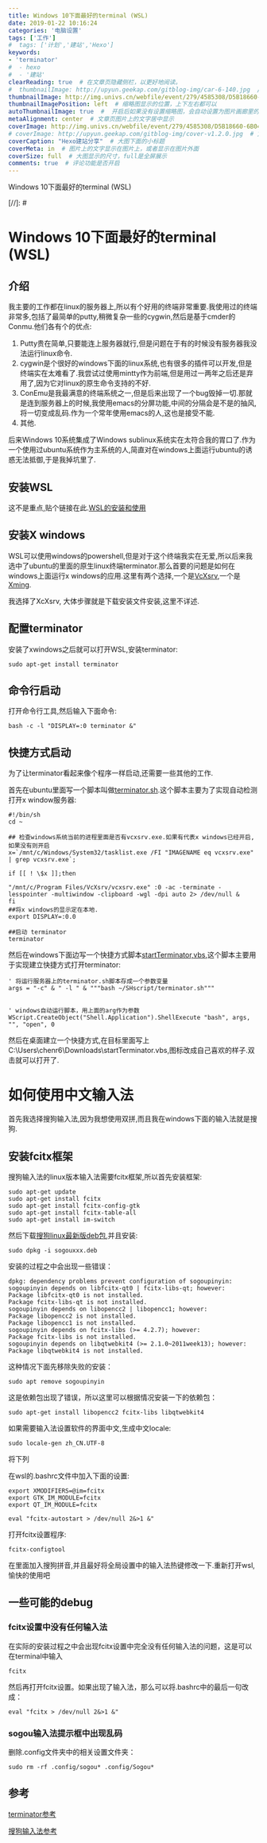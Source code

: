 ```yaml
---
title: Windows 10下面最好的terminal (WSL)
date: 2019-01-22 10:16:24
categories: '电脑设置'
tags: ['工作']	
#  tags: ['计划','建站','Hexo']
keywords:
- 'terminator'
#  - hexo
#  - '建站'
clearReading: true  # 在文章页隐藏侧栏，以更好地阅读。
#  thumbnailImage: http://upyun.geekap.com/gitblog-img/car-6-140.jpg  //首页文章列表显示的缩略图
thumbnailImage: http://img.univs.cn/webfile/event/279/4585308/D5B18660-6B04-11E4-A4B4-E02212B11521/1415863236024_4585308.JPG  # 首页文章列表显示的缩略图	
thumbnailImagePosition: left  # 缩略图显示的位置，上下左右都可以
autoThumbnailImage: true  #  开启后如果没有设置缩略图，会自动设置为图片画廊里的第一张，或者其他文章的图。
metaAlignment: center  # 文章页图片上的文字居中显示
coverImage: http://img.univs.cn/webfile/event/279/4585308/D5B18660-6B04-11E4-A4B4-E02212B11521/1415863236024_4585308.JPG  # 文章页最上面的那个大图
# coverImage: http://upyun.geekap.com/gitblog-img/cover-v1.2.0.jpg  # 文章页最上面的那个大图
coverCaption: "Hexo建站分享"  # 大图下面的小标题
coverMeta: in  # 图片上的文字显示在图片上，或者显示在图片外面
coverSize: full  # 大图显示的尺寸，full是全屏展示
comments: true  # 评论功能是否开启
---
```



Windows 10下面最好的terminal (WSL)
<!-- excerpt -->

[//]: # <!-- more -->

# Windows 10下面最好的terminal (WSL)

<!-- toc -->



## 介绍

我主要的工作都在linux的服务器上,所以有个好用的终端非常重要.我使用过的终端非常多,包括了最简单的putty,稍微复杂一些的cygwin,然后是基于cmder的Conmu.他们各有个的优点:
1. Putty贵在简单,只要能连上服务器就行,但是问题在于有的时候没有服务器我没法运行linux命令.
2. cygwin是个很好的windows下面的linux系统,也有很多的插件可以开发,但是终端实在太难看了.我尝试过使用mintty作为前端,但是用过一两年之后还是弃用了,因为它对linux的原生命令支持的不好.
3. ConEmu是我最满意的终端系统之一,但是后来出现了一个bug毁掉一切.那就是连到服务器上的时候,我使用emacs的分屏功能,中间的分隔会是不是的抽风,将一切变成乱码.作为一个常年使用emacs的人,这也是接受不能.
4. 其他.

后来Windows 10系统集成了Windows sublinux系统实在太符合我的胃口了.作为一个使用过ubuntu系统作为主系统的人,简直对在windows上面运行ubuntu的诱惑无法抵御,于是我掉坑里了.

## 安装WSL

这不是重点,贴个链接在此.[WSL的安装和使用](https://www.cnblogs.com/JettTang/p/8186315.html)

## 安装X windows

WSL可以使用windows的powershell,但是对于这个终端我实在无爱,所以后来我选中了ubuntu的里面的原生linux终端terminator.那么首要的问题是如何在windows上面运行x windows的应用.这里有两个选择,一个是[VcXsrv](https://sourceforge.net/projects/vcxsrv/),一个是[Xming](https://sourceforge.net/projects/xming/). 

我选择了XcXsrv, 大体步骤就是下载安装文件安装,这里不详述.

## 配置terminator

安装了xwindows之后就可以打开WSL,安装terminator:

	sudo apt-get install terminator

## 命令行启动

打开命令行工具,然后输入下面命令:

	bash -c -l "DISPLAY=:0 terminator &"
	
## 快捷方式启动

为了让terminator看起来像个程序一样启动,还需要一些其他的工作.

首先在ubuntu里面写一个脚本叫做[terminator.sh](./terminal-in-windows-sub-linux-system/terminator.sh).这个脚本主要为了实现自动检测打开x window服务器:

	#!/bin/sh
	cd ~
	
	## 检查windows系统当前的进程里面是否有vcxsrv.exe.如果有代表x windows已经开启,如果没有则开启
	x=`/mnt/c/Windows/System32/tasklist.exe /FI "IMAGENAME eq vcxsrv.exe" | grep vcxsrv.exe`;

	if [[ ! \$x ]];then
  
	"/mnt/c/Program Files/VcXsrv/vcxsrv.exe" :0 -ac -terminate -lesspointer -multiwindow -clipboard -wgl -dpi auto 2> /dev/null & 
	fi
	##将x windows的显示定在本地.
	export DISPLAY=:0.0

	##启动 terminator
	terminator

然后在windows下面边写一个快捷方式脚本[startTerminator,vbs](./terminal-in-windows-sub-linux-system/startTerminator.vbs),这个脚本主要用于实现建立快捷方式打开terminator:

	' 将运行服务器上的terminator.sh脚本存成一个参数变量
	args = "-c" & " -l " & """bash ~/SHscript/terminator.sh"""


	' windows自动运行脚本，用上面的arg作为参数
	WScript.CreateObject("Shell.Application").ShellExecute "bash", args, "", "open", 0

然后在桌面建立一个快捷方式,在目标里面写上C:\Users\chenr6\Downloads\startTerminator.vbs,图标改成自己喜欢的样子.双击就可以打开了.

# 如何使用中文输入法

首先我选择搜狗输入法,因为我想使用双拼,而且我在windows下面的输入法就是搜狗.

## 安装fcitx框架

搜狗输入法的linux版本输入法需要fcitx框架,所以首先安装框架:

	sudo apt-get update
	sudo apt-get install fcitx
	sudo apt-get install fcitx-config-gtk
	sudo apt-get install fcitx-table-all
	sudo apt-get install im-switch

然后下载[搜狗linux最新版deb包](https://pinyin.sogou.com/linux/?r=pinyin),并且安装:

	sudo dpkg -i sogouxxx.deb

安装的过程之中会出现一些错误：

	dpkg: dependency problems prevent configuration of sogoupinyin:
	sogoupinyin depends on libfcitx-qt0 | fcitx-libs-qt; however:
	Package libfcitx-qt0 is not installed.
	Package fcitx-libs-qt is not installed.
	sogoupinyin depends on libopencc2 | libopencc1; however:
	Package libopencc2 is not installed.
	Package libopencc1 is not installed.
	sogoupinyin depends on fcitx-libs (>= 4.2.7); however:
	Package fcitx-libs is not installed.
	sogoupinyin depends on libqtwebkit4 (>= 2.1.0~2011week13); however:
	Package libqtwebkit4 is not installed.

这种情况下面先移除失败的安装：

	sudo apt remove sogoupinyin

这是依赖包出现了错误，所以这里可以根据情况安装一下的依赖包：

	sudo apt-get install libopencc2 fcitx-libs libqtwebkit4 
	

如果需要输入法设置软件的界面中文,生成中文locale:

	sudo locale-gen zh_CN.UTF-8

将下列

在wsl的.bashrc文件中加入下面的设置:
	
	export XMODIFIERS=@im=fcitx
    export GTK_IM_MODULE=fcitx
    export QT_IM_MODULE=fcitx
    
	eval "fcitx-autostart > /dev/null 2&>1 &"


打开fcitx设置程序:

	fcitx-configtool

在里面加入搜狗拼音,并且最好将全局设置中的输入法热键修改一下.重新打开wsl,愉快的使用吧

## 一些可能的debug

### fcitx设置中没有任何输入法

在实际的安装过程之中会出现fcitx设置中完全没有任何输入法的问题，这是可以在terminal中输入

	fcitx

然后再打开fcitx设置。如果出现了输入法，那么可以将.bashrc中的最后一句改成：

	eval "fcitx > /dev/null 2&>1 &"

### sogou输入法提示框中出现乱码

删除.config文件夹中的相关设置文件夹：

	sudo rm -rf .config/sogou* .config/Sogou* 

## 参考
[terminator参考](https://blog.ropnop.com/configuring-a-pretty-and-usable-terminal-emulator-for-wsl/)

[搜狗输入法参考](https://pinyin.sogou.com/linux/?r=pinyin)
